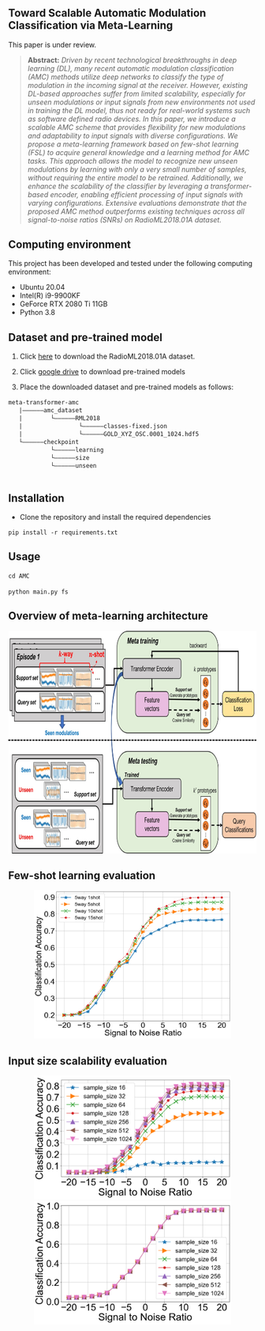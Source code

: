 # 

## Toward Scalable Automatic Modulation Classification via Meta-Learning
This paper is under review.

>**Abstract:** *Driven by recent technological breakthroughs in deep learning (DL), many recent automatic modulation classification (AMC) methods utilize deep networks to classify the type of modulation in the incoming signal at the receiver. However, existing DL-based approaches suffer from limited scalability, especially for unseen modulations or input signals from new environments not used in training the DL model, thus not ready for real-world systems such as software defined radio devices. 
In this paper, we introduce a scalable AMC scheme that provides flexibility for new modulations and adaptability to input signals with diverse configurations. We propose a meta-learning framework based on few-shot learning (FSL) to acquire general knowledge and a learning method for AMC tasks. This approach allows the model to recognize new unseen modulations by learning
with only a very small number of samples, without requiring the entire model to be retrained. Additionally, we enhance the scalability of the classifier by leveraging a transformer-based encoder, enabling efficient processing of input signals with varying configurations. Extensive evaluations demonstrate that the proposed AMC method outperforms existing techniques across all signal-to-noise ratios (SNRs) on RadioML2018.01A dataset.*

## Computing environment
This project has been developed and tested under the following computing environment:
- Ubuntu 20.04
- Intel(R) i9-9900KF
- GeForce RTX 2080 Ti 11GB
- Python 3.8

## Dataset and pre-trained model
1. Click [here](https://www.deepsig.ai/datasets) to download the RadioML2018.01A dataset.

2. Click [google drive](https://drive.google.com/file/d/1x_amkYkb3m3bdpPeRztMWhJUWxmBSzmk/view?usp=sharing) to download pre-trained models

2. Place the downloaded dataset and pre-trained models as follows:
```
meta-transformer-amc
   |——————amc_dataset
   |        └——————RML2018
   |                └——————classes-fixed.json
   |                └——————GOLD_XYZ_OSC.0001_1024.hdf5
   └——————checkpoint
            └——————learning
            └——————size
            └——————unseen
 
```


## Installation

* Clone the repository and install the required dependencies
```
pip install -r requirements.txt
```
## Usage

```
cd AMC

python main.py fs
```





## Overview of meta-learning architecture 
<div align="center">
<img src="./paper_figures/figures/overview.jpg" width="780" height="450"/>
</div>

## Few-shot learning evaluation
<div align="center">
<img src="./paper_figures/figures/fewshot.png" width="400" height="300"/> 
</div>

## Input size scalability evaluation
<div align="center">
<img src="./paper_figures/figures/size_cnn.png" width="400" height="250"/>
<img src="./paper_figures/figures/size_vit.png" width="400" height="250"/>
</div>



